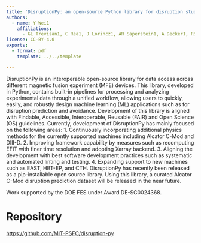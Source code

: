 ```yaml
---
title: 'DisruptionPy: an open-source Python library for disruption study.'
authors:
  - name: Y Wei1
    affiliations:
      - GL Trevisan1, C Rea1, J Lorincz1, AR Saperstein1, A Decker1, RS Granetz1, and the MIT PSFC Disruption Studies Group1  1 Massachusetts Institute of Technology, Plasma Science and Fusion Center, Cambridge MA
license: CC-BY-4.0
exports:
  - format: pdf
    template: ../../template

---
```


DisruptionPy is an interoperable open-source library for data access across different magnetic fusion experiment (MFE) devices. This library, developed in Python, contains built-in pipelines for processing and analyzing experimental data through a unified workflow, allowing users to quickly, easily, and robustly design machine learning (ML) applications such as for disruption prediction and avoidance. Development of this library is aligned with Findable, Accessible, Interoperable, Reusable (FAIR) and Open Science (OS) guidelines. Currently, development of DisruptionPy has mainly focused on the following areas: 1. Continuously incorporating additional physics methods for the currently supported machines including Alcator C-Mod and DIII-D. 2. Improving framework capability by measures such as recomputing EFIT with finer time resolution and adopting Xarray backend. 3. Aligning the development with best software development practices such as systematic and automated linting and testing. 4. Expanding support to new machines such as EAST, HBT-EP, and CTH. DisruptionPy has recently been released as a pip-installable open source library. Using this library, a curated Alcator C-Mod disruption prediction dataset will be released in the near future.

Work supported by the DOE FES under Award DE-SC0024368.

# Repository
https://github.com/MIT-PSFC/disruption-py

